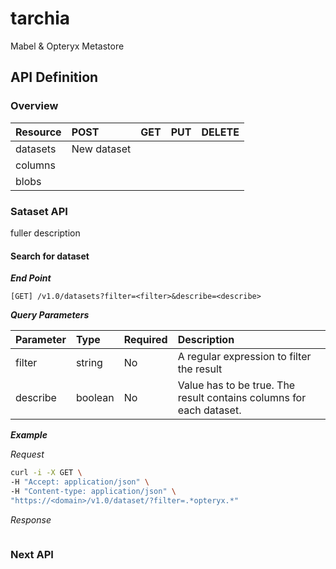 # tarchia
Mabel &amp; Opteryx Metastore

## API Definition

### Overview


Resource    | POST | GET | PUT | DELETE
:---------- | :--- | :-- | :-- | :-----
datasets       | New dataset |     |     |
columns     |      |     |     |
blobs       |      |     |     |

### Sataset API

fuller description

#### **Search for dataset**

**_End Point_**

~~~
[GET] /v1.0/datasets?filter=<filter>&describe=<describe>
~~~

**_Query Parameters_**

Parameter | Type    | Required | Description
:-------- | :------ | :------- | :-----------
filter    | string  | No       | A regular expression to filter the result
describe  | boolean | No       | Value has to be true. The result contains columns for each dataset.

**_Example_**

_Request_

~~~bash
curl -i -X GET \
-H "Accept: application/json" \
-H "Content-type: application/json" \
"https://<domain>/v1.0/dataset/?filter=.*opteryx.*"
~~~

_Response_

~~~
~~~

### Next API